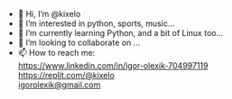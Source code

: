 - 👋 Hi, I’m @kixelo
- 👀 I’m interested in python, sports, music...
- 🌱 I’m currently learning Python, and a bit of Linux too...
- 💞️ I’m looking to collaborate on ...
- 📫 How to reach me: <br>
https://www.linkedin.com/in/igor-olexik-704997119 <br>
https://replit.com/@kixelo <br>
igorolexik@gmail.com

<!---
kixelo/kixelo is a ✨ special ✨ repository because its `README.md` (this file) appears on your GitHub profile.
You can click the Preview link to take a look at your changes.
--->
